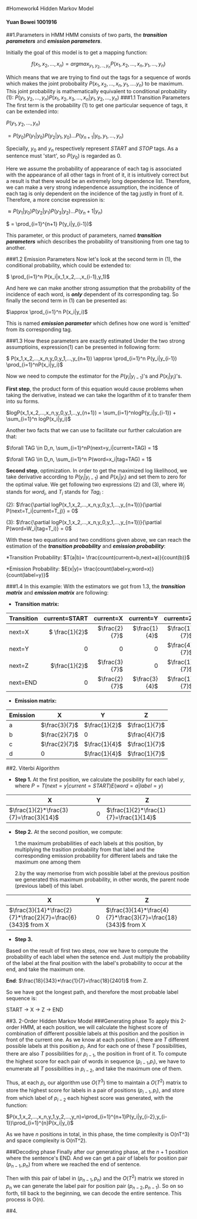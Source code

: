 #Homework4 Hidden Markov Model
#### Yuan Bowei 1001916

##1.Parameters in HMM
HMM consists of two parts, the ***transition parameters*** and ***emission parameters***.

Initially the goal of this model is to get a mapping function:

$$f(x_1,x_2,...,x_n) = argmax_{y_1,y_2,..,y_n} P(x_1,x_2,...,x_n,y_1,...,y_n)$$

Which means that we are trying to find out the tags for a sequence of words which makes the joint probobality $P(x_1,x_2,...,x_n,y_1,....y_n)$ to be maximum. This joint probability is mathematically equivalent to conditional probability (1):
$P(y_1,y_2,...,y_n)P(x_1,x_2,x_3,...,x_n|y_1,y_2,...,y_n)$
###1.1 Transition Parameters
The first term is the probability (1) to get one particular sequence of tags, it can be extended into:

$P(y_1,y_2,...,y_n)$

$=P(y_0)P(y_1|y_0)P(y_2|y_1,y_0)...P(y_{n+1}|y_0,y_1,...,y_n)$
	
Specially, $y_0$ and $y_n$ respectively represent $START$ and $STOP$ tags. As a sentence must 'start', so $P(y_0)$ is regarded as 0.

Here we assume the probability of appearance of each tag is associated with the appearance of all other tags in front of it, it is intuitively correct but a result is that there would be an extremely long dependence list. Therefore, we can make a very strong independence assumption, the incidence of each tag is only dependent on the incidence of the tag justly in front of it. Therefore, a more concise expression is:

$\approx P(y_1|y_0)P(y_2|y_1)P(y_3|y_2)...P(y_n+1|y_n)$

$ = \prod_{i=1}^{n+1} P(y_i|y_{i-1})$

This parameter, or this product of parameters, named ***transition parameters*** which describes the probability of transitioning from one tag to another.

###1.2 Emission Parameters
Now let's look at the second term in (1), the conditional probability, which could be extended to:

$ \prod_{i=1}^n P(x_i|x_1,x_2,...,x_{i-1},y_1)$

And here we can make another strong assumption that the probability of the incidence of each word, is ***only*** dependent of its corresponding tag. So finally the second term in (1) can be presented as:

$\approx \prod_{i=1}^n P(x_i|y_i)$

This is named ***emission parameter*** which defines how one word is 'emitted' from its corresponding tag.

###1.3 How these parameters are exactly estimated
Under the two strong assumptioins, expression(1) can be presented in following form:

$ P(x_1,x_2,...,x_n,y_0,y_1,...,y_{n+1}) \approx \prod_{i=1}^n P(y_i|y_{i-1}) \prod_{i=1}^nP(x_i|y_i)$ 

Now we need to compute the estimator for the $P(y_i|y_{i-1})$'s and $P(x_i|y_i)$'s.

**First step**, the product form of this equation would cause problems when taking the derivative, instead we can take the logarithm of it to transfer them into su forms.

$logP(x_1,x_2,...,x_n,y_0,y_1,..,y_{n+1}) = \sum_{i=1}^nlogP(y_i|y_{i-1}) + \sum_{i=1}^n logP(x_i|y_i)$

Another two facts that we can use to facilitate our further calculation are that:

$\forall TAG \in D_n, \sum_{i=1}^nP(next=y_i|current=TAG) = 1$

$\forall TAG \in D_n,  \sum_{i=1}^n P(word=x_i|tag=TAG) = 1$

**Second step**, optimization. In order to get the maximized log likelihood, we take derivative according to $P(y_i|y_{i-1})$ and $P(x_i|y_i)$ and set them to zero for the optimal value. We get following two expressions (2) and (3), where $W_i$ stands for $word_i$, and $T_i$ stands for $Tag_i$ :

(2): $\frac{\partial logP(x_1,x_2,...,x_n,y_0,y_1,...,y_{n+1})}{\partial P(next=T_i|current=T_j)} = 0$

(3): $\frac{\partial logP(x_1,x_2,...,x_n,y_0,y_1,...,y_{n+1})}{\partial P(word=W_i|tag=T_i)} = 0$

With these two equations and two conditions given above, we can reach the estimation of the ***transition probability*** and ***emission probability***:

*Transition Probability: $T(a|b)= \frac{count(current=b,next=a)}{count(b)}$

*Emission Probability: $E(x|y)= \frac{count(label=y,word=x)}{count(label=y)}$

###1.4 In this example:
With the estimators we got from 1.3, the ***transition matrix*** and ***emission matrix*** are following:

* **Transition matrix:**

Transition|current=START|current=X|current=Y|current=Z
----|-------:|------:|-----:|-----:
next=X|$ \frac{1}{2}$|$\frac{2}{7}$|$\frac{1}{4}$|$\frac{1}{7}$
next=Y|0|0|0|$\frac{4}{7}$
next=Z	|$\frac{1}{2}$|$\frac{3}{7}$|0|$\frac{1}{7}$
next=END|0|$\frac{2}{7}$|$\frac{3}{4}$|$\frac{1}{7}$
* **Emission matrix:**

Emission|X|Y|Z
---|---|---|---
a|$\frac{3}{7}$|$\frac{1}{2}$|$\frac{1}{7}$
b|$\frac{2}{7}$|0|$\frac{4}{7}$
c|$\frac{2}{7}$|$\frac{1}{4}$|$\frac{1}{7}$
d|0|$\frac{1}{4}$|$\frac{1}{7}$

##2. Viterbi Algorithm
* **Step 1.**
At the first position, we calculate the posibility for each label *y*, where $P = T(next=y|current=START)E(word=a|label=y)$

X|Y|Z
---|---|---
$\frac{1}{2}*\frac{3}{7}=\frac{3}{14}$|0|$\frac{1}{2}*\frac{1}{7}=\frac{1}{14}$
* **Step 2.**
At the second position, we compute:
	
  1.the maximum probabilities of each labels at this position, by multiplying the trasition probability from that label and the corresponding emission probability for different labels and take the maximum one among them
  
  2.by the way memorise from wich possible label at the previous position we generated this maximum probability, in other words, the parent node (previous label) of this label.

X|Y|Z
---|---|---
$\frac{3}{14}*\frac{2}{7}*\frac{2}{7}=\frac{6}{343}$ from X|0|$\frac{3}{14}*\frac{4}{7}*\frac{3}{7}=\frac{18}{343}$ from X

* **Step 3.**

Based on the result of first two steps, now we have to compute the probability of each label when the setence end. Just multiply the probability of the label at the final position with the label's probability to occur at the end, and take the maximum one.

**End**: $\frac{18}{343}*\frac{1}{7}=\frac{18}{2401}$ from Z.

So we have got the longest path, and therefore the most probable label sequence is:

START -> X -> Z -> END

##3. 2-Order Hidden Markov Model
###Generating phase
To apply this 2-order HMM, at each position, we will calculate the highest score of combination of different possible labels at this position and the position in front of the current one. As we know at each position $i$, there are $T$ different possible labels at this position $p_i$. And for each one of these $T$ possibilities, there are also $T$ possibilities for $p_{i-1}$, the position in front of it. To compute the highest score for each pair of words in sequence ($p_{i-1}$,$p_i$), we have to enumerate all $T$ possibilities in $p_{i-2}$, and take the maximum one of them. 

Thus, at each $p_i$, our algorithm use $O(T^3)$ time to maintain a $O(T^2)$ matrix to store the highest score for labels in a pair of positions $(p_{i-1},p_i)$, and store from which label of $p_{i-2}$ each highest score was generated, with the function:

$P(x_1,x_2,...,x_n,y_1,y_2,...,y_n)=\prod_{i=1}^{n+1}P(y_i|y_{i-2},y_{i-1})\prod_{i=1}^{n}P(x_i|y_i)$

As we have *n* positions in total, in this phase, the time complexity is O(nT^3) and space complexity is O(nT^2).

###Decoding phase
Finally after our generating phase, at the $n+1$ position where the sentence's END. And we can get a pair of labels for position pair $(p_{n-1},p_n)$ from where we reached the end of sentence.

Then with this pair of label in $(p_{n-1},p_n)$ and the $O(T^2)$ matrix we stored in $p_{n}$ we can generate the label pair for position pair $(p_{n-2},p_{n-1})$. So on so forth, till back to the beginning, we can decode the entire sentence. This process is O(n).

##4. 